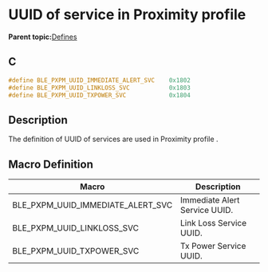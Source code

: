 # UUID of service in Proximity profile

**Parent topic:**[Defines](GUID-3D9C0612-9901-4937-9DD5-2E9FB4284D92.md)

## C

```c
#define BLE_PXPM_UUID_IMMEDIATE_ALERT_SVC    0x1802
#define BLE_PXPM_UUID_LINKLOSS_SVC           0x1803
#define BLE_PXPM_UUID_TXPOWER_SVC            0x1804
```

## Description

The definition of UUID of services are used in Proximity profile .

## Macro Definition

|Macro|Description|
|-----|-----------|
|BLE\_PXPM\_UUID\_IMMEDIATE\_ALERT\_SVC|Immediate Alert Service UUID.|
|BLE\_PXPM\_UUID\_LINKLOSS\_SVC|Link Loss Service UUID.|
|BLE\_PXPM\_UUID\_TXPOWER\_SVC|Tx Power Service UUID.|

